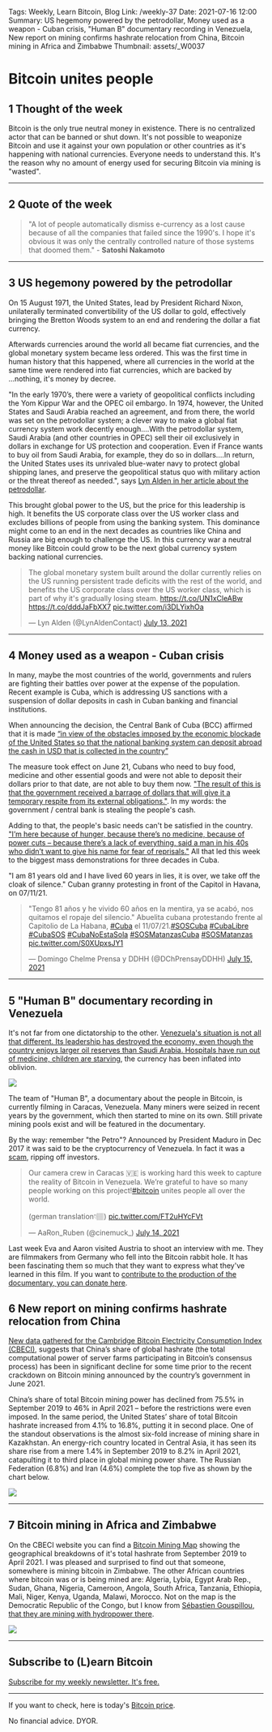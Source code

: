 Tags: Weekly, Learn Bitcoin, Blog
Link: /weekly-37
Date: 2021-07-16 12:00
Summary: US hegemony powered by the petrodollar, Money used as a weapon - Cuban crisis, "Human B" documentary recording in Venezuela, New report on mining confirms hashrate relocation from China, Bitcoin mining in Africa and Zimbabwe
Thumbnail: assets/_W0037

# Bitcoin unites people

## 1 Thought of the week

Bitcoin is the only true neutral money in existence. There is no centralized actor that can be banned or shut down. It's not possible to weaponize Bitcoin and use it against your own population or other countries as it's happening with national currencies. Everyone needs to understand this. It's the reason why no amount of energy used for securing Bitcoin via mining is "wasted".

---

## 2 Quote of the week

> "A lot of people automatically dismiss e-currency as a lost cause because of all the companies that failed since the 1990's. I hope it's obvious it was only the centrally controlled nature of those systems that doomed them." - **Satoshi Nakamoto**

---

## 3 US hegemony powered by the petrodollar

On 15 August 1971, the United States, lead by President Richard Nixon, unilaterally terminated convertibility of the US dollar to gold, effectively bringing the Bretton Woods system to an end and rendering the dollar a fiat currency. 

Afterwards currencies around the world all became fiat currencies, and the global monetary system became less ordered. This was the first time in human history that this happened, where all currencies in the world at the same time were rendered into fiat currencies, which are backed by ...nothing, it's money by decree. 

"In the early 1970’s, there were a variety of geopolitical conflicts including the Yom Kippur War and the OPEC oil embargo. In 1974, however, the United States and Saudi Arabia reached an agreement, and from there, the world was set on the petrodollar system; a clever way to make a global fiat currency system work decently enough....With the petrodollar system, Saudi Arabia (and other countries in OPEC) sell their oil exclusively in dollars in exchange for US protection and cooperation. Even if France wants to buy oil from Saudi Arabia, for example, they do so in dollars....In return, the United States uses its unrivaled blue-water navy to protect global shipping lanes, and preserve the geopolitical status quo with military action or the threat thereof as needed.", says [Lyn Alden in her article about the petrodollar](https://www.lynalden.com/fraying-petrodollar-system/).

This brought global power to the US, but the price for this leadership is high. It benefits the US corporate class over the US worker class and excludes billions of people from using the banking system. This dominance might come to an end in the next decades as countries like China and Russia are big enough to challenge the US. In this currency war a neutral money like Bitcoin could grow to be the next global currency system backing national currencies.

<blockquote class="twitter-tweet"><p lang="en" dir="ltr">The global monetary system built around the dollar currently relies on the US running persistent trade deficits with the rest of the world, and benefits the US corporate class over the US worker class, which is part of why it&#39;s gradually losing steam. <a href="https://t.co/UN1xCleABw">https://t.co/UN1xCleABw</a> <a href="https://t.co/dddJaFbXX7">https://t.co/dddJaFbXX7</a> <a href="https://t.co/i3DLYixhOa">pic.twitter.com/i3DLYixhOa</a></p>&mdash; Lyn Alden (@LynAldenContact) <a href="https://twitter.com/LynAldenContact/status/1414740409096540165?ref_src=twsrc%5Etfw">July 13, 2021</a></blockquote> <script async src="https://platform.twitter.com/widgets.js" charset="utf-8"></script>

---
## 4 Money used as a weapon - Cuban crisis

In many, maybe the most countries of the world, governments and rulers are fighting their battles over power at the expense of the population. Recent example is Cuba, which is addressing US sanctions with a suspension of dollar deposits in cash in Cuban banking and financial institutions.

When announcing the decision, the Central Bank of Cuba (BCC) affirmed that it is made [“in view of the obstacles imposed by the economic blockade of the United States so that the national banking system can deposit abroad the cash in USD that is collected in the country”](https://oncubanews.com/en/cuba/economy/cuba-temporarily-suspends-cash-deposits-in-dollars/)

The measure took effect on June 21, Cubans who need to buy food, medicine and other essential goods and were not able to deposit their dollars prior to that date, are not able to buy them now. ["The result of this is that the government received a barrage of dollars that will give it a temporary respite from its external obligations."](https://oncubanews.com/en/cuba/economy/cuban-economy/unraveling-suspension-of-cash-dollar-deposits-in-cuban-banks/). In my words: the government / central bank is stealing the people's cash.

Adding to that, the people's basic needs can't be satisfied in the country. ["I’m here because of hunger, because there’s no medicine, because of power cuts – because there’s a lack of everything, said a man in his 40s who didn’t want to give his name for fear of reprisals."](https://www.theguardian.com/global-development/2021/jul/12/thousands-march-in-cuba-in-rare-mass-protests-amid-economic-crisis) All that led this week to the biggest mass demonstrations for three decades in Cuba.

"I am 81 years old and I have lived 60 years in lies, it is over, we take off the cloak of silence." Cuban granny protesting in front of the Capitol in Havana, on 07/11/21.

<blockquote class="twitter-tweet"><p lang="es" dir="ltr">&quot;Tengo 81 años y he vivido 60 años en la mentira, ya se acabó, nos quitamos el ropaje del silencio.&quot; Abuelita cubana protestando frente al Capitolio de La Habana, <a href="https://twitter.com/hashtag/Cuba?src=hash&amp;ref_src=twsrc%5Etfw">#Cuba</a> el 11/07/21.<a href="https://twitter.com/hashtag/SOSCuba?src=hash&amp;ref_src=twsrc%5Etfw">#SOSCuba</a> <a href="https://twitter.com/hashtag/CubaLibre?src=hash&amp;ref_src=twsrc%5Etfw">#CubaLibre</a> <a href="https://twitter.com/hashtag/CubaSOS?src=hash&amp;ref_src=twsrc%5Etfw">#CubaSOS</a> <a href="https://twitter.com/hashtag/CubaNoEstaSola?src=hash&amp;ref_src=twsrc%5Etfw">#CubaNoEstaSola</a> <a href="https://twitter.com/hashtag/SOSMatanzasCuba?src=hash&amp;ref_src=twsrc%5Etfw">#SOSMatanzasCuba</a> <a href="https://twitter.com/hashtag/SOSMatanzas?src=hash&amp;ref_src=twsrc%5Etfw">#SOSMatanzas</a> <a href="https://t.co/S0XUpxsJY1">pic.twitter.com/S0XUpxsJY1</a></p>&mdash; Domingo Chelme Prensa y DDHH (@DChPrensayDDHH) <a href="https://twitter.com/DChPrensayDDHH/status/1415505334412644352?ref_src=twsrc%5Etfw">July 15, 2021</a></blockquote> <script async src="https://platform.twitter.com/widgets.js" charset="utf-8"></script>

---
## 5 "Human B" documentary recording in Venezuela
It's not far from one dictatorship to the other. [Venezuela's situation is not all that different. Its leadership has destroyed the economy, even though the country enjoys larger oil reserves than Saudi Arabia. Hospitals have run out of medicine, children are starving](https://www.investopedia.com/news/venezuela-petro-not-cryptocurrency/), the currency has been inflated into oblivion.

![](assets/_W0037-mining-Venezuela.jpg)

The team of "Human B", a documentary about the people in Bitcoin, is currently filming in Caracas, Venezuela. Many miners were seized in recent years by the government, which then started to mine on its own. Still private mining pools exist and will be featured in the documentary.

By the way: remember "the Petro"? Announced by President Maduro in Dec 2017 it was said to be the cryptocurrency of Venezuela. In fact it was a [scam](https://bitcoinundco.com/en/petro-scam-bitcoin-venezuela/), ripping off investors.

<blockquote class="twitter-tweet"><p lang="en" dir="ltr">Our camera crew in Caracas 🇻🇪 is working hard this week to capture the reality of Bitcoin in Venezuela. We’re grateful to have so many people working on this project!<a href="https://twitter.com/hashtag/bitcoin?src=hash&amp;ref_src=twsrc%5Etfw">#bitcoin</a> unites people all over the world. <br><br>(german translation👇🏽) <a href="https://t.co/FT2uHYcFVt">pic.twitter.com/FT2uHYcFVt</a></p>&mdash; AaRon_Ruben (@cinemuck_) <a href="https://twitter.com/cinemuck_/status/1415408127139328001?ref_src=twsrc%5Etfw">July 14, 2021</a></blockquote> <script async src="https://platform.twitter.com/widgets.js" charset="utf-8"></script>

Last week Eva and Aaron visited Austria to shoot an interview with me. They are filmmakers from Germany who fell into the Bitcoin rabbit hole. It has been fascinating them so much that they want to express what they've learned in this film. If you want to [contribute to the production of the documentary, you can donate here](https://tallyco.in/s/higwxl/).


## 6 New report on mining confirms hashrate relocation from China
[New data gathered for the Cambridge Bitcoin Electricity Consumption Index (CBECI)](https://www.jbs.cam.ac.uk/insight/2021/new-data-reveals-timeline-of-chinas-bitcoin-mining-exodus/), suggests that China’s share of global hashrate (the total computational power of server farms participating in Bitcoin’s consensus process) has been in significant decline for some time prior to the recent crackdown on Bitcoin mining announced by the country’s government in June 2021.

China’s share of total Bitcoin mining power has declined from 75.5% in September 2019 to 46% in April 2021 – before the restrictions were even imposed. In the same period, the United States’ share of total Bitcoin hashrate increased from 4.1% to 16.8%, putting it in second place. One of the standout observations is the almost six-fold increase of mining share in Kazakhstan. An energy-rich country located in Central Asia, it has seen its share rise from a mere 1.4% in September 2019 to 8.2% in April 2021, catapulting it to third place in global mining power share. The Russian Federation (6.8%) and Iran (4.6%) complete the top five as shown by the chart below.

![](assets/_W0037-hash-rate-shares-CBECI2021.jpg)

---

## 7 Bitcoin mining in Africa and Zimbabwe

On the CBECI website you can find a [Bitcoin Mining Map](https://cbeci.org/mining_map) showing the geographical breakdowns of it's total hashrate from September 2019 to April 2021. I was pleased and surprised to find out that someone, somewhere is mining bitcoin in Zimbabwe. The other African countries where bitcoin was or is being mined are: Algeria, Lybia, Egypt Arab Rep., Sudan, Ghana, Nigeria, Cameroon, Angola, South Africa, Tanzania, Ethiopia, Mali, Niger, Kenya, Uganda, Malawi, Morocco. Not on the map is the Democratic Republic of the Congo, but I know from [Sébastien Gouspillou, that they are mining with hydropower there](https://bitcoinundco.com/en/sebastien-gouspillou/).

![](assets/_W0037-mining-zimbabwe.png)

---
## Subscribe to (L)earn Bitcoin

[Subscribe for my weekly newsletter. It's free.](https://anita.link/weekly)

---

If you want to check, here is today's [Bitcoin price](https://www.coingecko.com/en/coins/bitcoin).

No financial advice. DYOR.

